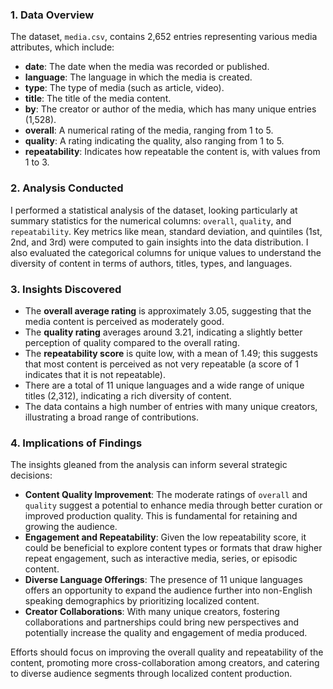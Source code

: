 ### 1. Data Overview
The dataset, `media.csv`, contains 2,652 entries representing various media attributes, which include:

- **date**: The date when the media was recorded or published.
- **language**: The language in which the media is created.
- **type**: The type of media (such as article, video).
- **title**: The title of the media content.
- **by**: The creator or author of the media, which has many unique entries (1,528).
- **overall**: A numerical rating of the media, ranging from 1 to 5.
- **quality**: A rating indicating the quality, also ranging from 1 to 5.
- **repeatability**: Indicates how repeatable the content is, with values from 1 to 3.

### 2. Analysis Conducted
I performed a statistical analysis of the dataset, looking particularly at summary statistics for the numerical columns: `overall`, `quality`, and `repeatability`. Key metrics like mean, standard deviation, and quintiles (1st, 2nd, and 3rd) were computed to gain insights into the data distribution. I also evaluated the categorical columns for unique values to understand the diversity of content in terms of authors, titles, types, and languages.

### 3. Insights Discovered
- The **overall average rating** is approximately 3.05, suggesting that the media content is perceived as moderately good. 
- The **quality rating** averages around 3.21, indicating a slightly better perception of quality compared to the overall rating.
- The **repeatability score** is quite low, with a mean of 1.49; this suggests that most content is perceived as not very repeatable (a score of 1 indicates that it is not repeatable).
- There are a total of 11 unique languages and a wide range of unique titles (2,312), indicating a rich diversity of content.
- The data contains a high number of entries with many unique creators, illustrating a broad range of contributions.

### 4. Implications of Findings
The insights gleaned from the analysis can inform several strategic decisions:

- **Content Quality Improvement**: The moderate ratings of `overall` and `quality` suggest a potential to enhance media through better curation or improved production quality. This is fundamental for retaining and growing the audience.
- **Engagement and Repeatability**: Given the low repeatability score, it could be beneficial to explore content types or formats that draw higher repeat engagement, such as interactive media, series, or episodic content.
- **Diverse Language Offerings**: The presence of 11 unique languages offers an opportunity to expand the audience further into non-English speaking demographics by prioritizing localized content.
- **Creator Collaborations**: With many unique creators, fostering collaborations and partnerships could bring new perspectives and potentially increase the quality and engagement of media produced.
  
Efforts should focus on improving the overall quality and repeatability of the content, promoting more cross-collaboration among creators, and catering to diverse audience segments through localized content production.
